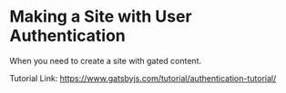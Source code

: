 # Making a Site with User Authentication

When you need to create a site with gated content.

Tutorial Link: https://www.gatsbyjs.com/tutorial/authentication-tutorial/